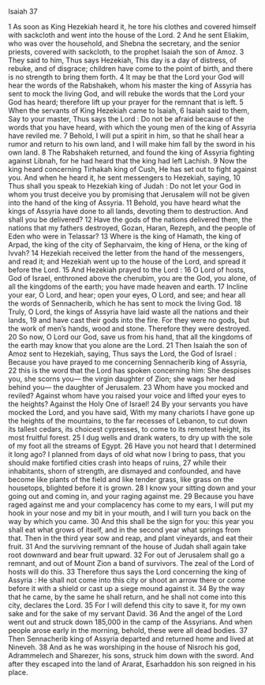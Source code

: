 Isaiah 37

1	As soon as King Hezekiah heard it, he tore his clothes and covered himself with sackcloth and went into the house of the Lord.
2	And he sent Eliakim, who was over the household, and Shebna the secretary, and the senior priests, covered with sackcloth, to the prophet Isaiah the son of Amoz.
3	They said to him, Thus says Hezekiah, This day is a day of distress, of rebuke, and of disgrace; children have come to the point of birth, and there is no strength to bring them forth.
4	It may be that the Lord your God will hear the words of the Rabshakeh, whom his master the king of Assyria has sent to mock the living God, and will rebuke the words that the Lord your God has heard; therefore lift up your prayer for the remnant that is left.
5	When the servants of King Hezekiah came to Isaiah,
6	Isaiah said to them, Say to your master, Thus says the Lord : Do not be afraid because of the words that you have heard, with which the young men of the king of Assyria have reviled me.
7	Behold, I will put a spirit in him, so that he shall hear a rumor and return to his own land, and I will make him fall by the sword in his own land.
8	The Rabshakeh returned, and found the king of Assyria fighting against Libnah, for he had heard that the king had left Lachish.
9	Now the king heard concerning Tirhakah king of Cush, He has set out to fight against you. And when he heard it, he sent messengers to Hezekiah, saying,
10	Thus shall you speak to Hezekiah king of Judah : Do not let your God in whom you trust deceive you by promising that Jerusalem will not be given into the hand of the king of Assyria.
11	Behold, you have heard what the kings of Assyria have done to all lands, devoting them to destruction. And shall you be delivered?
12	Have the gods of the nations delivered them, the nations that my fathers destroyed, Gozan, Haran, Rezeph, and the people of Eden who were in Telassar?
13	Where is the king of Hamath, the king of Arpad, the king of the city of Sepharvaim, the king of Hena, or the king of Ivvah?
14	Hezekiah received the letter from the hand of the messengers, and read it; and Hezekiah went up to the house of the Lord, and spread it before the Lord.
15	And Hezekiah prayed to the Lord :
16	O Lord of hosts, God of Israel, enthroned above the cherubim, you are the God, you alone, of all the kingdoms of the earth; you have made heaven and earth.
17	Incline your ear, O Lord, and hear; open your eyes, O Lord, and see; and hear all the words of Sennacherib, which he has sent to mock the living God.
18	Truly, O Lord, the kings of Assyria have laid waste all the nations and their lands,
19	and have cast their gods into the fire. For they were no gods, but the work of men’s hands, wood and stone. Therefore they were destroyed.
20	So now, O Lord our God, save us from his hand, that all the kingdoms of the earth may know that you alone are the Lord.
21	Then Isaiah the son of Amoz sent to Hezekiah, saying, Thus says the Lord, the God of Israel : Because you have prayed to me concerning Sennacherib king of Assyria,
22	this is the word that the Lord has spoken concerning him: She despises you, she scorns you— the virgin daughter of Zion; she wags her head behind you— the daughter of Jerusalem.
23	Whom have you mocked and reviled? Against whom have you raised your voice and lifted your eyes to the heights? Against the Holy One of Israel!
24	By your servants you have mocked the Lord, and you have said, With my many chariots I have gone up the heights of the mountains, to the far recesses of Lebanon, to cut down its tallest cedars, its choicest cypresses, to come to its remotest height, its most fruitful forest.
25	I dug wells and drank waters, to dry up with the sole of my foot all the streams of Egypt.
26	Have you not heard that I determined it long ago? I planned from days of old what now I bring to pass, that you should make fortified cities crash into heaps of ruins,
27	while their inhabitants, shorn of strength, are dismayed and confounded, and have become like plants of the field and like tender grass, like grass on the housetops, blighted before it is grown.
28	I know your sitting down and your going out and coming in, and your raging against me.
29	Because you have raged against me and your complacency has come to my ears, I will put my hook in your nose and my bit in your mouth, and I will turn you back on the way by which you came.
30	And this shall be the sign for you: this year you shall eat what grows of itself, and in the second year what springs from that. Then in the third year sow and reap, and plant vineyards, and eat their fruit.
31	And the surviving remnant of the house of Judah shall again take root downward and bear fruit upward.
32	For out of Jerusalem shall go a remnant, and out of Mount Zion a band of survivors. The zeal of the Lord of hosts will do this.
33	Therefore thus says the Lord concerning the king of Assyria : He shall not come into this city or shoot an arrow there or come before it with a shield or cast up a siege mound against it.
34	By the way that he came, by the same he shall return, and he shall not come into this city, declares the Lord.
35	For I will defend this city to save it, for my own sake and for the sake of my servant David.
36	And the angel of the Lord went out and struck down 185,000 in the camp of the Assyrians. And when people arose early in the morning, behold, these were all dead bodies.
37	Then Sennacherib king of Assyria departed and returned home and lived at Nineveh.
38	And as he was worshiping in the house of Nisroch his god, Adrammelech and Sharezer, his sons, struck him down with the sword. And after they escaped into the land of Ararat, Esarhaddon his son reigned in his place.

